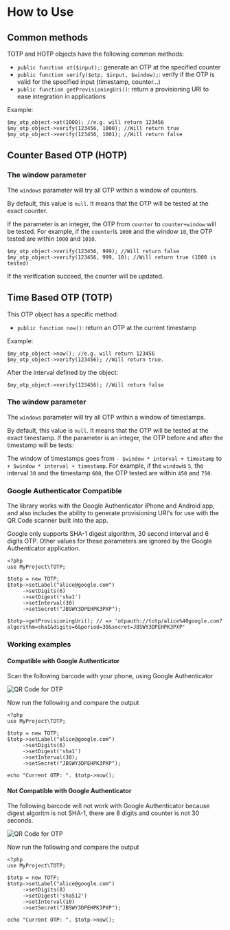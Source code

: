 # How to Use

## Common methods

TOTP and HOTP objects have the following common methods:

* ```public function at($input);```: generate an OTP at the specified counter
* ```public function verify($otp, $input, $window);```: verify if the OTP is valid for the specified input (timestamp, counter...)
* ```public function getProvisioningUri()```: return a provisioning URI to ease integration in applications

Example:

    $my_otp_object->at(1000); //e.g. will return 123456
    $my_otp_object->verify(123456, 1000); //Will return true
    $my_otp_object->verify(123456, 1001); //Will return false

## Counter Based OTP (HOTP)

### The window parameter

The `windows` parameter will try all OTP within a window of counters.

By default, this value is `null`. It means that the OTP will be tested at the exact counter.

If the parameter is an integer, the OTP from `counter` to `counter+window` will be tested.
For example, if the `counter`is `1000` and the window `10`, the OTP tested are within `1000` and `1010`.

    $my_otp_object->verify(123456, 999); //Will return false
    $my_otp_object->verify(123456, 999, 10); //Will return true (1000 is tested)

If the verification succeed, the counter will be updated.

## Time Based OTP (TOTP)

This OTP object has a specific method:

* ```public function now()```: return an OTP at the current timestamp

Example:

    $my_otp_object->now(); //e.g. will return 123456
    $my_otp_object->verify(123456); //Will return true.
    
After the interval defined by the object:

    $my_otp_object->verify(123456); //Will return false

### The window parameter

The `windows` parameter will try all OTP within a window of timestamps.

By default, this value is `null`. It means that the OTP will be tested at the exact timestamp.
If the parameter is an integer, the OTP before and after the timestamp will be tests:

The window of timestamps goes from `- $window * interval + timestamp` to `+ $window * interval + timestamp`. For example, if the `window`is `5`, the interval `30` and the timestamp `600`, the OTP tested are within `450` and `750`.

### Google Authenticator Compatible

The library works with the Google Authenticator iPhone and Android app, and also
includes the ability to generate provisioning URI's for use with the QR Code scanner
built into the app.

Google only supports SHA-1 digest algorithm, 30 second interval and 6 digits OTP. Other values for these parameters are ignored by the Google Authenticator application.

    <?php
    use MyProject\TOTP;

	$totp = new TOTP;
	$totp->setLabel("alice@google.com")
         ->setDigits(6)
         ->setDigest('sha1')
         ->setInterval(30)
	     ->setSecret("JBSWY3DPEHPK3PXP");

    $totp->getProvisioningUri(); // => 'otpauth://totp/alice%40google.com?algorithm=sha1&digits=6&period=30&secret=JBSWY3DPEHPK3PXP'

### Working examples

#### Compatible with Google Authenticator

Scan the following barcode with your phone, using Google Authenticator

![QR Code for OTP](http://chart.apis.google.com/chart?cht=qr&chs=250x250&chl=otpauth%3A%2F%2Ftotp%2FMy%2520Big%2520Compagny%3Aalice%2540google.com%3Falgorithm%3Dsha1%26digits%3D6%26period%3D30%26secret%3DJBSWY3DPEHPK3PXP%26issuer%3DMy%2520Big%2520Compagny)

Now run the following and compare the output

    <?php
    use MyProject\TOTP;

	$totp = new TOTP;
	$totp->setLabel("alice@google.com")
         ->setDigits(6)
         ->setDigest('sha1')
         ->setInterval(30);
         ->setSecret("JBSWY3DPEHPK3PXP");

    echo "Current OTP: ". $totp->now();

#### Not Compatible with Google Authenticator

The following barcode will not work with Google Authenticator because digest algoritm is not SHA-1, there are 8 digits and counter is not 30 seconds.

![QR Code for OTP](http://chart.apis.google.com/chart?cht=qr&chs=250x250&chl=otpauth%3A%2F%2Ftotp%2FMy%2520Big%2520Compagny%3Aalice%2540google.com%3Falgorithm%3Dsha512%26digits%3D8%26period%3D10%26secret%3DJBSWY3DPEHPK3PXP%26issuer%3DMy%2520Big%2520Compagny)

Now run the following and compare the output

    <?php
    use MyProject\TOTP;

	$totp = new TOTP;
	$totp->setLabel("alice@google.com")
         ->setDigits(8)
         ->setDigest('sha512')
         ->setInterval(10)
         ->setSecret("JBSWY3DPEHPK3PXP");

    echo "Current OTP: ". $totp->now();

